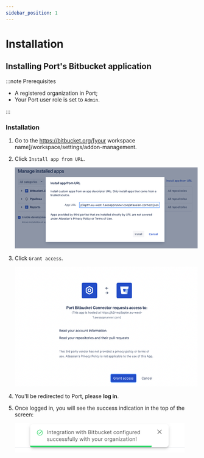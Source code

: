 ```yaml
---
sidebar_position: 1
---
```


# Installation

## Installing Port's Bitbucket application

:::note Prerequisites

- A registered organization in Port;
- Your Port user role is set to `Admin`.

:::

### Installation

1. Go to the https://bitbucket.org/[your workspace name]/workspace/settings/addon-management.

2. Click `Install app from URL`.

   ![Bitbucket app installation page](../../../static/img/integrations/bitbucket-app/InstallAppFromUrl.png)

3. Click `Grant access`.

   ![Bitbucket app installation choose repositories](../../../static/img/integrations/bitbucket-app/InstallAppRequestAccess.png)

4. You'll be redirected to Port, please **log in**.

5. Once logged in, you will see the success indication in the top of the screen:

   ![Bitbucket app installation success indication on Port](../../../static/img/integrations/bitbucket-app/BitbucketInstallationSuccess.png)
